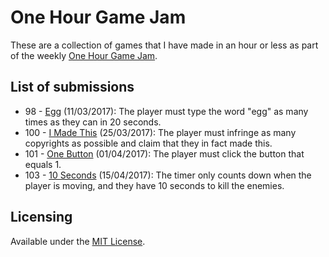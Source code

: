 # One Hour Game Jam
These are a collection of games that I have made in an hour or less as part of the weekly [One Hour Game Jam](http://onehourgamejam.com/).

## List of submissions
* 98 - [Egg](98%20-%20Egg) (11/03/2017): The player must type the word "egg" as many times as they can in 20 seconds.
* 100 - [I Made This](100%20-%20I%Made%20This) (25/03/2017): The player must infringe as many copyrights as possible and claim that they in fact made this.
* 101 - [One Button](101%20-%20One%20Button) (01/04/2017): The player must click the button that equals 1.
* 103 - [10 Seconds](103%20-%2010%20Seconds) (15/04/2017): The timer only counts down when the player is moving, and they have 10 seconds to kill the enemies.

## Licensing
Available under the [MIT License](LICENSE).
